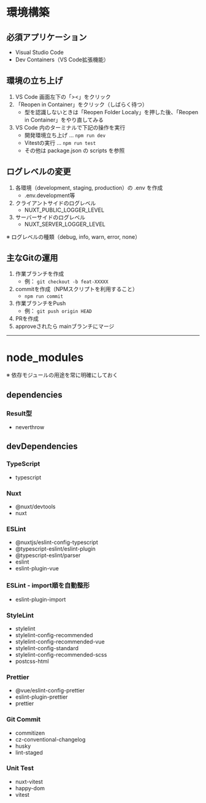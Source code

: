 # 環境構築

## 必須アプリケーション

- Visual Studio Code
- Dev Containers（VS Code拡張機能）

## 環境の立ち上げ

1. VS Code 画面左下の「><」をクリック
2. 「Reopen in Container」をクリック（しばらく待つ）
   - 型を認識しないときは「Reopen Folder Localy」を押した後、「Reopen in Container」をやり直してみる
3. VS Code 内のターミナルで下記の操作を実行
   - 開発環境立ち上げ ... `npm run dev`
   - Vitestの実行 ... `npm run test`
   - その他は package.json の scripts を参照

## ログレベルの変更

1. 各環境（development, staging, production）の .env を作成
   - .env.development等
2. クライアントサイドのログレベル
   - NUXT_PUBLIC_LOGGER_LEVEL
3. サーバーサイドのログレベル
   - NUXT_SERVER_LOGGER_LEVEL

※ ログレベルの種類（debug, info, warn, error, none）

## 主なGitの運用

1. 作業ブランチを作成
   - 例： `git checkout -b feat-XXXXX`
2. commitを作成（NPMスクリプトを利用すること）
   - `npm run commit`
3. 作業ブランチをPush
   - 例： `git push origin HEAD`
4. PRを作成
5. approveされたら mainブランチにマージ

---

# node_modules

※ 依存モジュールの用途を常に明確にしておく

## dependencies

### Result型

- neverthrow

## devDependencies

### TypeScript

- typescript

### Nuxt

- @nuxt/devtools
- nuxt

### ESLint

- @nuxtjs/eslint-config-typescript
- @typescript-eslint/eslint-plugin
- @typescript-eslint/parser
- eslint
- eslint-plugin-vue

### ESLint - import順を自動整形

- eslint-plugin-import

### StyleLint

- stylelint
- stylelint-config-recommended
- stylelint-config-recommended-vue
- stylelint-config-standard
- stylelint-config-recommended-scss
- postcss-html

### Prettier

- @vue/eslint-config-prettier
- eslint-plugin-prettier
- prettier

### Git Commit

- commitizen
- cz-conventional-changelog
- husky
- lint-staged

### Unit Test

- nuxt-vitest
- happy-dom
- vitest
